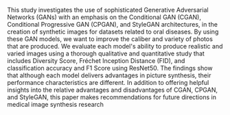 This study investigates the use of sophisticated Generative Adversarial Networks (GANs) with an emphasis on the Conditional GAN (CGAN), Conditional Progressive GAN (CPGAN), and StyleGAN architectures, in the creation of synthetic images for datasets related to oral diseases. By using these GAN models, we want to improve the caliber and variety of photos that are produced. We evaluate each model's ability to produce realistic and varied images using a thorough qualitative and quantitative study that includes Diversity Score, Fréchet Inception Distance (FID), and classification accuracy and F1 Score using ResNet50. The findings show that although each model delivers advantages in picture synthesis, their performance characteristics are different. In addition to offering helpful insights into the relative advantages and disadvantages of CGAN, CPGAN, and StyleGAN, this paper makes recommendations for future directions in medical image synthesis research
